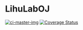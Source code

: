 # LihuLabOJ

[![ci-master-img]][ci-page]
[![Coverage Status](https://coveralls.io/repos/github/lyyyuna/LihuLabOJ/badge.svg?branch=master)](https://coveralls.io/github/lyyyuna/LihuLabOJ?branch=master)

[ci-page]: https://travis-ci.org/lyyyuna/LihuLabOJ
[ci-master-img]: https://travis-ci.org/lyyyuna/LihuLabOJ.svg?branch=master
